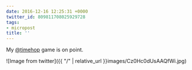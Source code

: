 ```yaml
---
date: 2016-12-16 12:25:31 +0000
twitter_id: 809811708025929728
tags:
- micropost
title: ''
---
```


My [@timehop](https://twitter.com/timehop) game is on point.

![Image from twitter]({{ "/" | relative_url  }}images/Cz0Hc0dUsAAQfWi.jpg)
